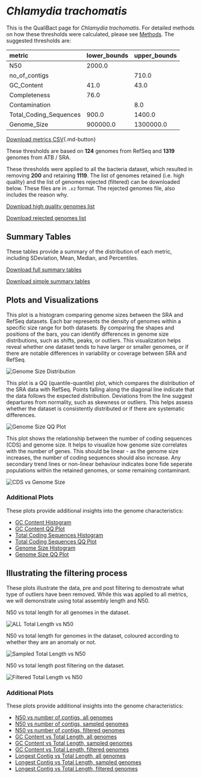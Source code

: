 # *Chlamydia trachomatis*

This is the QualiBact page for *Chlamydia trachomatis*. For detailed methods on how these thresholds were calculated, please see [Methods](../../methods.md).
The suggested thresholds are: 

| metric                 | lower_bounds   | upper_bounds   |
|:-----------------------|:---------------|:---------------|
| N50                    | 2000.0         |                |
| no_of_contigs          |                | 710.0          |
| GC_Content             | 41.0           | 43.0           |
| Completeness           | 76.0           |                |
| Contamination          |                | 8.0            |
| Total_Coding_Sequences | 900.0          | 1400.0         |
| Genome_Size            | 900000.0       | 1300000.0      |

[Download metrics CSV](Chlamydia_trachomatis_metrics.csv){.md-button}


These thresholds are based on **124** genomes from RefSeq and **1319** genomes from ATB / SRA.

These thresholds were applied to all the bacteria dataset, which resulted in removing **200** and retaining **1119**.
The list of genomes retained (i.e. high quality) and the list of genomes rejected (filtered) can be downloaded below. These files are in `.xz` format. The rejected genomes file, also includes the reason why.

[Download high quality genomes list](Chlamydia_trachomatis_high_quality_genomes.csv.xz)


[Download rejected genomes list](Chlamydia_trachomatis_filtered_out_genomes.csv.xz)



## Summary Tables
These tables provide a summary of the distribution of each metric, including SDeviation, Mean, Median, and Percentiles.

[Download full summary tables](summary.csv)

[Download simple summary tables](selected_summary.csv)

## Plots and Visualizations

This plot is a histogram comparing genome sizes between the SRA and RefSeq datasets. Each bar represents the density of genomes within a specific size range for both datasets. By comparing the shapes and positions of the bars, you can identify differences in genome size distributions, such as shifts, peaks, or outliers. This visualization helps reveal whether one dataset tends to have larger or smaller genomes, or if there are notable differences in variability or coverage between SRA and RefSeq.

![Genome Size Distribution](Genome_Size_refseq_histogram_kde.png)

This plot is a QQ (quantile-quantile) plot, which compares the distribution of the SRA data with RefSeq. Points falling along the diagonal line indicate that the data follows the expected distribution. Deviations from the line suggest departures from normality, such as skewness or outliers. This helps assess whether the dataset is consistently distributed or if there are systematic differences.

![Genome Size QQ Plot](Genome_Size_refseq_qqplot.png)

This plot shows the relationship between the number of coding sequences (CDS) and genome size. It helps to visualize how genome size correlates with the number of genes. This should be linear - as the genome size increases, the number of coding sequences should also increase. Any secondary trend lines or non-linear behaviour indicates bone fide seperate populations within the retained genomes, or some remaining contaminant. 

![CDS vs Genome Size](Chlamydia_trachomatis_CDS_vs_Genome_Size.png)

### Additional Plots

These plots provide additional insights into the genome characteristics:

- [GC Content Histogram](GC_Content_refseq_histogram_kde.png)
- [GC Content QQ Plot](GC_Content_refseq_qqplot.png)
- [Total Coding Sequences Histogram](Total_Coding_Sequences_refseq_histogram_kde.png)
- [Total Coding Sequences QQ Plot](Total_Coding_Sequences_refseq_qqplot.png)
- [Genome Size Histogram](Genome_Size_refseq_histogram_kde.png)
- [Genome Size QQ Plot](Genome_Size_refseq_qqplot.png)
## Illustrating the filtering process
These plots illustrate the data, pre and post filtering to demostrate what type of outliers have been removed. While this was applied to all metrics, we will demonstrate using total assembly length and N50.

N50 vs total length for all genomes in the dataset.

![ALL Total Length vs N50](Chlamydia_trachomatis_all_total_length_N50.png)

N50 vs total length for genomes in the dataset, coloured according to whether they are an anomaly or not.

![Sampled Total Length vs N50](Chlamydia_trachomatis_sample_total_length_N50.png)

N50 vs total length post filtering on the dataset.

![Filtered Total Length vs N50](Chlamydia_trachomatis_filt_total_length_N50.png)

### Additional Plots

These plots provide additional insights into the genome characteristics:

- [N50 vs number of contigs, all genomes](Chlamydia_trachomatis_all_N50_number.png)
- [N50 vs number of contigs, sampled genomes](Chlamydia_trachomatis_sample_N50_number.png)
- [N50 vs number of contigs, filtered genomes](Chlamydia_trachomatis_filt_N50_number.png)
- [GC Content vs Total Length, all genomes](Chlamydia_trachomatis_all_total_length_GC_Content.png)
- [GC Content vs Total Length, sampled genomes](Chlamydia_trachomatis_sample_total_length_GC_Content.png)
- [GC Content vs Total Length, filtered genomes](Chlamydia_trachomatis_filt_total_length_GC_Content.png)
- [Longest Contig vs Total Length, all genomes](Chlamydia_trachomatis_all_total_length_longest.png)
- [Longest Contig vs Total Length, sampled genomes](Chlamydia_trachomatis_sample_total_length_longest.png)
- [Longest Contig vs Total Length, filtered genomes](Chlamydia_trachomatis_filt_total_length_longest.png)
